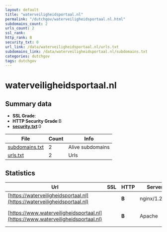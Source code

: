 ```yaml
---
layout: default
title: "waterveiligheidsportaal.nl"
permalink: "/dutchgov/waterveiligheidsportaal.nl.html"
subdomains_count: 2
urls_count: 2
ssl_rank: 
http_rank: B
security_txt: 0
url_link: /data/waterveiligheidsportaal.nl/urls.txt
subdomains_link: /data/waterveiligheidsportaal.nl/subdomains.txt
categories: dutchgov
tags: dutchgov
---
```



# waterveiligheidsportaal.nl
## Summary data


 - **SSL Grade**:
 - **HTTP Security Grade**:B
 - **[security.txt](https://www.digitaleoverheid.nl/nieuws/standaard-security-txt-nu-verplicht-voor-overheid/)**:0


| File       | Count | Info |
|------------|-------|------|
|[subdomains.txt](/DutchGovScope/data/waterveiligheidsportaal.nl/subdomains.txt)|2|Alive subdomains|
|[urls.txt](/DutchGovScope/data/waterveiligheidsportaal.nl/urls.txt)|2|Urls|


## Statistics


| Url | SSL | HTTP | Server | Cookie | HSTS | CORS | CTO | CSP | XFO | XXP | RP |FP| Tech |Title |
|--------|-------|-------|------|------|------|------|------|------|------|------|------|------|------|------|
|[https://waterveiligheidsportaal.nl](https://waterveiligheidsportaal.nl)| | **B**|nginx/1.25.5| |:white_check_mark: | | | | :white_check_mark: | | :white_check_mark: | |HSTS Nginx:1.25.5|Waterveiligheids...|
|[https://www.waterveiligheidsportaal.nl](https://www.waterveiligheidsportaal.nl)| | **B**|Apache| |:white_check_mark: | | | | :white_check_mark: | | :white_check_mark: | |Apache HTTP Server HSTS|302 Found|


